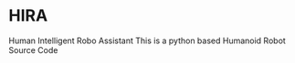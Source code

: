# HIRA
Human Intelligent Robo Assistant 
This is a python based Humanoid Robot Source Code











